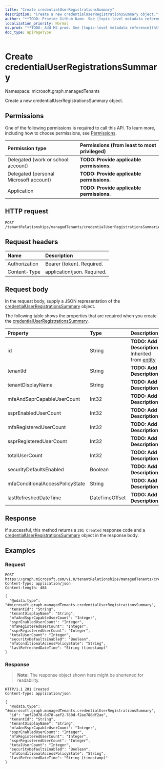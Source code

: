 ```yaml
---
title: "Create credentialUserRegistrationsSummary"
description: "Create a new credentialUserRegistrationsSummary object."
author: "**TODO: Provide Github Name. See [topic-level metadata reference](https://msgo.azurewebsites.net/add/document/guidelines/metadata.html#topic-level-metadata)**"
localization_priority: Normal
ms.prod: "**TODO: Add MS prod. See [topic-level metadata reference](https://msgo.azurewebsites.net/add/document/guidelines/metadata.html#topic-level-metadata)**"
doc_type: apiPageType
---
```


# Create credentialUserRegistrationsSummary
Namespace: microsoft.graph.managedTenants



Create a new credentialUserRegistrationsSummary object.

## Permissions
One of the following permissions is required to call this API. To learn more, including how to choose permissions, see [Permissions](/graph/permissions-reference).

|Permission type|Permissions (from least to most privileged)|
|:---|:---|
|Delegated (work or school account)|**TODO: Provide applicable permissions.**|
|Delegated (personal Microsoft account)|**TODO: Provide applicable permissions.**|
|Application|**TODO: Provide applicable permissions.**|

## HTTP request

<!-- {
  "blockType": "ignored"
}
-->
``` http
POST /tenantRelationships/managedTenants/credentialUserRegistrationsSummaries
```

## Request headers
|Name|Description|
|:---|:---|
|Authorization|Bearer {token}. Required.|
|Content-Type|application/json. Required.|

## Request body
In the request body, supply a JSON representation of the [credentialUserRegistrationsSummary](../resources/managedtenants-credentialuserregistrationssummary.md) object.

The following table shows the properties that are required when you create the [credentialUserRegistrationsSummary](../resources/managedtenants-credentialuserregistrationssummary.md).

|Property|Type|Description|
|:---|:---|:---|
|id|String|**TODO: Add Description** Inherited from [entity](../resources/managedtenants-entity.md)|
|tenantId|String|**TODO: Add Description**|
|tenantDisplayName|String|**TODO: Add Description**|
|mfaAndSsprCapableUserCount|Int32|**TODO: Add Description**|
|ssprEnabledUserCount|Int32|**TODO: Add Description**|
|mfaRegisteredUserCount|Int32|**TODO: Add Description**|
|ssprRegisteredUserCount|Int32|**TODO: Add Description**|
|totalUserCount|Int32|**TODO: Add Description**|
|securityDefaultsEnabled|Boolean|**TODO: Add Description**|
|mfaConditionalAccessPolicyState|String|**TODO: Add Description**|
|lastRefreshedDateTime|DateTimeOffset|**TODO: Add Description**|



## Response

If successful, this method returns a `201 Created` response code and a [credentialUserRegistrationsSummary](../resources/managedtenants-credentialuserregistrationssummary.md) object in the response body.

## Examples

### Request
<!-- {
  "blockType": "request",
  "name": "create_credentialuserregistrationssummary_from_"
}
-->
``` http
POST https://graph.microsoft.com/v1.0/tenantRelationships/managedTenants/credentialUserRegistrationsSummaries
Content-Type: application/json
Content-length: 484

{
  "@odata.type": "#microsoft.graph.managedTenants.credentialUserRegistrationsSummary",
  "tenantId": "String",
  "tenantDisplayName": "String",
  "mfaAndSsprCapableUserCount": "Integer",
  "ssprEnabledUserCount": "Integer",
  "mfaRegisteredUserCount": "Integer",
  "ssprRegisteredUserCount": "Integer",
  "totalUserCount": "Integer",
  "securityDefaultsEnabled": "Boolean",
  "mfaConditionalAccessPolicyState": "String",
  "lastRefreshedDateTime": "String (timestamp)"
}
```


### Response
>**Note:** The response object shown here might be shortened for readability.
<!-- {
  "blockType": "response",
  "truncated": true,
  "@odata.type": "microsoft.graph.managedTenants.credentialUserRegistrationsSummary"
}
-->
``` http
HTTP/1.1 201 Created
Content-Type: application/json

{
  "@odata.type": "#microsoft.graph.managedTenants.credentialUserRegistrationsSummary",
  "id": "aef28d78-8d78-aef2-788d-f2ae788df2ae",
  "tenantId": "String",
  "tenantDisplayName": "String",
  "mfaAndSsprCapableUserCount": "Integer",
  "ssprEnabledUserCount": "Integer",
  "mfaRegisteredUserCount": "Integer",
  "ssprRegisteredUserCount": "Integer",
  "totalUserCount": "Integer",
  "securityDefaultsEnabled": "Boolean",
  "mfaConditionalAccessPolicyState": "String",
  "lastRefreshedDateTime": "String (timestamp)"
}
```

